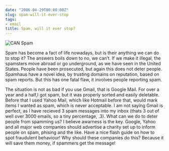 ```yaml
---
date: "2006-04-29T00:00:00Z"
slug: spam-will-it-ever-stop
tags:
- email
title: Spam, will it ever stop?
---
```


![CAN Spam](http://static.flickr.com/54/136808455_58aae5f13d_t.jpg)

Spam has become a fact of life nowadays, but is their anything we can do to
stop it? The answers boils down to no, we can’t. If we make it illegal, the
spamsters move abroad or go underground, as we have seen in the United States.
People have been prosecuted, but again this does not deter people. Spamhaus
have a novel idea, by trusting domains on reputation, based on spam reports.
But this has one fatal flaw, it involves people reporting spam.

The situation is not as bad if you use Gmail, that is Google Mail. For over a
year and a half,I got spam, but it was properly sorted and easily deletable.
Before that I used Yahoo Mail, which like Hotmail before that, would mark
items I wanted as spam, which is never acceptable. I am not saying Gmail is
perfect, as I have recieved 3 spam messages into my inbox (thats 3 out of well
over 3000 emails, so a tiny percentage, .3). What can we do to deter people
from spamming us? I believe awarness is the key. Google, Yahoo and all major
web companies should advertise a charity set up to inform people on spam,
phising and the like. Have a nice flash guide on how to spot fraudulent
behaviour! Why should these companies do this? Because it will save them
money, if spammers get the message!